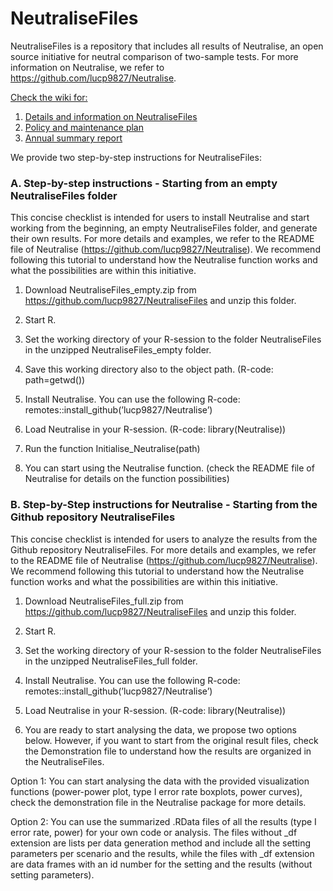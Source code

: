 # NeutraliseFiles
NeutraliseFiles is a repository that includes all results of Neutralise, an open source initiative for neutral comparison of two-sample tests. For more information on Neutralise, we refer to https://github.com/lucp9827/Neutralise. 

[Check the wiki for:](https://github.com/lucp9827/NeutraliseFiles/wiki) 
1. [Details and information on NeutraliseFiles](https://github.com/lucp9827/NeutraliseFiles/wiki)
2. [Policy and maintenance plan](https://github.com/lucp9827/NeutraliseFiles/wiki/Policy-and-Maintenance-Plan#general)
3. [Annual summary report](https://github.com/lucp9827/NeutraliseFiles/wiki/Annual-Summary-Report#the-protocol-for-the-annual-summary-report)

   
We provide two step-by-step instructions for NeutraliseFiles: 

### A. Step-by-step instructions - Starting from an empty NeutraliseFiles folder

This concise checklist is intended for users to install Neutralise and start working from the beginning, an
empty NeutraliseFiles folder, and generate their own results. For more details and examples, we refer to
the README file of Neutralise (https://github.com/lucp9827/Neutralise). We recommend following
this tutorial to understand how the Neutralise function works and what the possibilities are within this
initiative.

1. Download NeutraliseFiles_empty.zip from https://github.com/lucp9827/NeutraliseFiles and unzip this
folder.
2. Start R.
3. Set the working directory of your R-session to the folder NeutraliseFiles in the unzipped NeutraliseFiles_empty folder.

4. Save this working directory also to the object path. (R-code: path=getwd())
   
5. Install Neutralise. You can use the following R-code: remotes::install_github(’lucp9827/Neutralise’)

6. Load Neutralise in your R-session. (R-code: library(Neutralise))

7. Run the function Initialise_Neutralise(path)

8. You can start using the Neutralise function. (check the README file of Neutralise for details on the function
possibilities)


### B. Step-by-Step instructions for Neutralise - Starting from the Github repository NeutraliseFiles
This concise checklist is intended for users to analyze the results from the Github repository NeutraliseFiles. For more details and examples, we refer to the README file of Neutralise (https://github.com/lucp9827/Neutralise).
We recommend following this tutorial to understand how the Neutralise function works and what the possibilities are within this initiative.
1. Download NeutraliseFiles_full.zip from https://github.com/lucp9827/NeutraliseFiles and unzip this
folder.
2. Start R.
3. Set the working directory of your R-session to the folder NeutraliseFiles in the unzipped NeutraliseFiles_full folder.
4. Install Neutralise. You can use the following R-code: remotes::install_github(’lucp9827/Neutralise’)

5. Load Neutralise in your R-session. (R-code: library(Neutralise))

6. You are ready to start analysing the data, we propose two options below. However, if you want to start
from the original result files, check the Demonstration file to understand how the results are organized
in the NeutraliseFiles.

Option 1: You can start analysing the data with the provided visualization functions (power-power plot, type
I error rate boxplots, power curves), check the demonstration file in the Neutralise package for
more details.

Option 2: You can use the summarized .RData files of all the results (type I error rate, power) for your own
code or analysis. The files without _df extension are lists per data generation method and include
all the setting parameters per scenario and the results, while the files with _df extension are data
frames with an id number for the setting and the results (without setting parameters).
